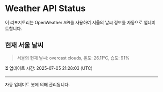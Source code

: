 
# Weather API Status

이 리포지토리는 OpenWeather API를 사용하여 서울의 날씨 정보를 자동으로 업데이트합니다.

## 현재 서울 날씨
> 서울의 현재 날씨: overcast clouds, 온도: 26.11°C, 습도: 91%

⏳ 업데이트 시간: 2025-07-05 21:28:03 (UTC)

---
자동 업데이트 봇에 의해 관리됩니다.
